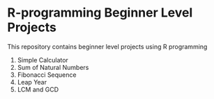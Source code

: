 # R-programming Beginner Level Projects

This repository contains beginner level projects using R programming

1. Simple Calculator
2. Sum of Natural Numbers
3. Fibonacci Sequence
4. Leap Year
5. LCM and GCD
